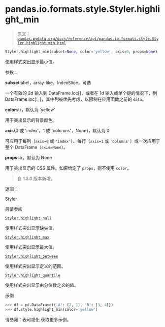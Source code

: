 # pandas.io.formats.style.Styler.highlight_min

> 原文：[`pandas.pydata.org/docs/reference/api/pandas.io.formats.style.Styler.highlight_min.html`](https://pandas.pydata.org/docs/reference/api/pandas.io.formats.style.Styler.highlight_min.html)

```py
Styler.highlight_min(subset=None, color='yellow', axis=0, props=None)
```

使用样式突出显示最小值。

参数：

**subset**label，array-like，IndexSlice，可选

一个有效的 2d 输入到 DataFrame.loc[<subset>]，或者在 1d 输入或单个键的情况下，到 DataFrame.loc[:, <subset>]，其中列被优先考虑，以限制在应用函数之前的 `data`。

**color**str，默认为 'yellow'

用于突出显示的背景颜色。

**axis**{0 或 'index'，1 或 'columns'，None}，默认为 0

可应用于每列（`axis=0` 或 `'index'`）、每行（`axis=1` 或 `'columns'`）或一次应用于整个 DataFrame（`axis=None`）。

**props**str，默认为 None

用于突出显示的 CSS 属性。如果给定了 `props`，则不使用 `color`。

> 自 1.3.0 版本新增。

返回：

Styler

另请参阅

[`Styler.highlight_null`](https://pandas.pydata.org/docs/reference/api/pandas.io.formats.style.Styler.highlight_null.html#pandas.io.formats.style.Styler.highlight_null "pandas.io.formats.style.Styler.highlight_null")

使用样式突出显示缺失值。

[`Styler.highlight_max`](https://pandas.pydata.org/docs/reference/api/pandas.io.formats.style.Styler.highlight_max.html#pandas.io.formats.style.Styler.highlight_max "pandas.io.formats.style.Styler.highlight_max")

使用样式突出显示最大值。

[`Styler.highlight_between`](https://pandas.pydata.org/docs/reference/api/pandas.io.formats.style.Styler.highlight_between.html#pandas.io.formats.style.Styler.highlight_between "pandas.io.formats.style.Styler.highlight_between")

使用样式突出显示定义的范围。

[`Styler.highlight_quantile`](https://pandas.pydata.org/docs/reference/api/pandas.io.formats.style.Styler.highlight_quantile.html#pandas.io.formats.style.Styler.highlight_quantile "pandas.io.formats.style.Styler.highlight_quantile")

使用样式突出显示由分位数定义的值。

示例

```py
>>> df = pd.DataFrame({'A': [2, 1], 'B': [3, 4]})
>>> df.style.highlight_min(color='yellow') 
```

请参阅：表可视化 获取更多示例。
